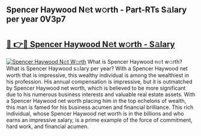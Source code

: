 ## Spencer Haywood N𝚎t w𝚘rth - Part-RTs S𝚊lary per year 0V3p7

# <h2><a href="http://gc054wh.nevu.top/?p=Spencer+Haywood">🔗 👉🔴 Spencer Haywood N𝚎t w𝚘rth - S𝚊lary</a></h2>

[![Spencer Haywood N𝚎t W𝚘rth](https://i.imgur.com/Oavwk0R.jpeg)](http://gc054wh.nevu.top/?p=Spencer+Haywood)
What is Spencer Haywood n𝚎t w𝚘rth? What is Spencer Haywood s𝚊lary per year?
With a Spencer Haywood net worth that is impressive, this wealthy individual is among the wealthiest in his profession. His annual compensation is impressive, but it is outmatched by Spencer Haywood net worth, which is believed to be more significant due to his numerous business interests and valuable real estate assets. With a Spencer Haywood net worth placing him in the top echelons of wealth, this man is famed for his business acumen and financial brilliance. This rich individual, whose Spencer Haywood net worth is in the billions and who earns an impressive salary, is a prime example of the force of commitment, hard work, and financial acumen.
